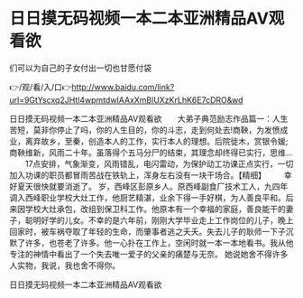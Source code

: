 # 日日摸无码视频一本二本亚洲精品AV观看欲
们可以为自己的子女付出一切也甘愿付袋

👉/观/看/入/口👉http://www.baidu.com/link?url=9GtYscxq2JHtl4wpmtdwIAAxXmBlUXzKrLhK6E7cDRO&wd

日日摸无码视频一本二本亚洲精品AV观看欲　　大弟子典范励志作品篇一：人生苦短，莫非你停止了吗，你的人生目的，你的斗志，走到何处去!商鞅，为发愤成业，离弃故乡，至秦，创造本人的工作，实行本人的理想。后院徙木，赏银令媛;商鞅维新，风雨二十年。虽落得个五马分尸的结束，其理念却终得已实行，思维...
　　17点安排，气象渐变，风雨错乱，电闪雷动，为保护动工功课正点实行，一切加入功课的职员都冒雨苦战在铁轨上，浑身左右没有一块干场合。【精细】
　　幸好夏天很快就要消逝了。
岁，西峰区彭原乡人。原西峰副食厂技术工人，九四年调入西峰职业学校大灶工作，他厨艺精湛，业余下得一手好棋，为人善良平和。后来因学校大灶承包，改组到保卫科工作。他原本有一个幸福的家庭，善良能干的妻子，聪明好学的儿女。不幸的是六年前，刚刚大学毕业走上工作岗位的儿子，晚上回家时，被车祸夺取了年轻的生命，而肇事者逃之夭夭。失去儿子的耿师一下子沉默了许多，也苍老了许多。他一心扑在工作上，空闲时就一本一本地看书。我从他专注的神情中看出了一个失去唯一爱子的父亲的痛楚与无奈。
她说她舍不得许多人实物，我说，我也舍不得你。

日日摸无码视频一本二本亚洲精品AV观看欲

